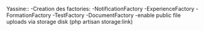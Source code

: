 Yassine::
    -Creation des factories:
                -NotificationFactory
                -ExperienceFactory
                -FormationFactory
                -TestFactory
                -DocumentFactory
    -enable public file uploads via storage disk (php artisan storage:link)